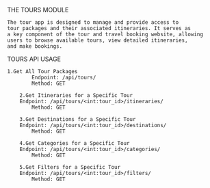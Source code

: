 THE TOURS MODULE

	The tour app is designed to manage and provide access to 
	tour packages and their associated itineraries. It serves as 
	a key component of the tour and travel booking website, allowing 
	users to browse available tours, view detailed itineraries, 
	and make bookings.



TOURS API USAGE

	1.Get All Tour Packages
            Endpoint: /api/tours/
            Method: GET
    
        2.Get Itineraries for a Specific Tour
	    Endpoint: /api/tours/<int:tour_id>/itineraries/
            Method: GET

        3.Get Destinations for a Specific Tour
	    Endpoint: /api/tours/<int:tour_id>/destinations/
            Method: GET

        4.Get Categories for a Specific Tour
	    Endpoint: /api/tours/<int:tour_id>/categories/
            Method: GET 

        5.Get Filters for a Specific Tour
	    Endpoint: /api/tours/<int:tour_id>/filters/
            Method: GET